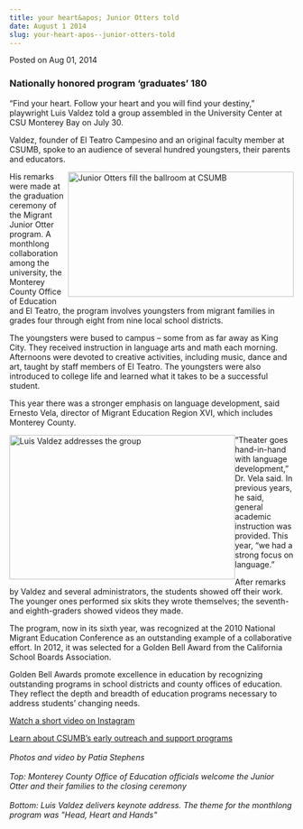 ```yaml
---
title: your heart&apos; Junior Otters told
date: August 1 2014
slug: your-heart-apos--junior-otters-told
---
```





<span class="date">Posted on Aug 01, 2014    </span>
<h3>Nationally honored program &#x2018;graduates&#x2019; 180</h3>
<p>&#x201C;Find your heart. Follow your heart and you will find your
destiny,&#x201D; playwright Luis Valdez told a group assembled in the
University Center at CSU Monterey Bay on July 30.</p>
<p>Valdez, founder of El Teatro Campesino and an original faculty
member at CSUMB, spoke to an audience of several hundred
youngsters, their parents and educators.</p>
<p><img alt="Junior Otters fill the ballroom at CSUMB" src="http://news.csumb.edu/sites/default/files/65/attachments/news/images/junior_otters_for_web.jpg" style="width:400px; height:222px; float:right">His remarks were
made at the graduation ceremony of the Migrant Junior Otter
program. A monthlong collaboration among the university, the
Monterey County Office of Education and El Teatro, the program
involves youngsters from migrant families in grades four through
eight from nine local school districts.</img></p>
<p>The youngsters were bused to campus &#x2013; some from as far away as
King City. They received instruction in language arts and math each
morning. Afternoons were devoted to creative activities, including
music, dance and art, taught by staff members of El Teatro. The
youngsters were also introduced to college life and learned what it
takes to be a successful student.</p>
<p>This year there was a stronger emphasis on language development,
said Ernesto Vela, director of Migrant Education Region XVI, which
includes Monterey County.</p>
<p><img alt="Luis Valdez addresses the group" src="http://news.csumb.edu/sites/default/files/65/attachments/news/images/_luis_valdez_for_web.jpg" style="width:400px; height:256px; float:left">&#x201C;Theater goes
hand-in-hand with language development,&#x201D; Dr. Vela said. In previous
years, he said, general academic instruction was provided. This
year, &#x201C;we had a strong focus on language.&#x201D;</img></p>
<p>After remarks by Valdez and several administrators, the students
showed off their work. The younger ones performed six skits they
wrote themselves; the seventh- and eighth-graders showed videos
they made.</p>
<p>The program, now in its sixth year, was recognized at the 2010
National Migrant Education Conference as an outstanding example of
a collaborative effort. In 2012, it was selected for a Golden Bell
Award from the California School Boards Association.</p>
<p>Golden Bell Awards promote excellence in education by
recognizing outstanding programs in school districts and county
offices of education. They reflect the depth and breadth of
education programs necessary to address students&#x2019; changing
needs.</p>
<p><a href="http://instagram.com/p/rIBvd-rmPw" rel="nofollow">Watch
a short video on Instagram</a></p>
<p><a href="http://eosp.csumb.edu/educational-opportunity-program" rel="nofollow">Learn about CSUMB&#x2019;s early outreach and support
programs</a><br>
<br>
<em>Photos and video by Patia Stephens<br>
<br>
Top: Monterey County Office of Education officials welcome the
Junior Otter and their families to the closing ceremony<br>
<br>
Bottom: Luis Valdez delivers keynote address. The theme for the
monthlong program was &quot;Head, Heart and Hands&quot;</br></br></br></br></em><br>
<br>
&#xA0;</br></br></br></br></p>





